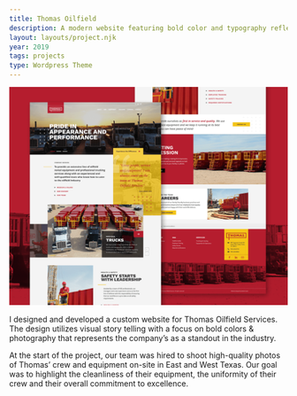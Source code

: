 ```yaml
---
title: Thomas Oilfield
description: A modern website featuring bold color and typography reflective of the client’s commitment to quality.
layout: layouts/project.njk
year: 2019
tags: projects
type: Wordpress Theme
---
```


![image](/assets/img/projects/Thomas-Oilfield.png)

I designed and developed a custom website for Thomas Oilfield Services. The design utilizes visual story telling with a focus on bold colors &amp; photography that represents the company’s as a standout in the industry.

At the start of the project, our team was hired to shoot high-quality photos of Thomas’ crew and equipment on-site in East and West Texas. Our goal was to highlight the cleanliness of their equipment, the uniformity of their crew and their overall commitment to excellence.
